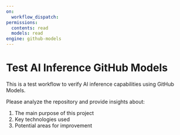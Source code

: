 ```yaml
---
on:
  workflow_dispatch:
permissions:
  contents: read
  models: read
engine: github-models
---
```


# Test AI Inference GitHub Models

This is a test workflow to verify AI inference capabilities using GitHub Models.

Please analyze the repository and provide insights about:
1. The main purpose of this project
2. Key technologies used
3. Potential areas for improvement